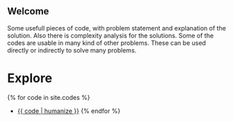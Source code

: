 ## Welcome

Some usefull pieces of code, with problem statement and explanation of the solution. Also there is complexity analysis for the solutions. Some of the codes are usable in many kind of other problems. These can be used directly or indirectly to solve many problems.

# Explore

{% for code in site.codes %}
 - [{{ code | humanize }}]({{code}}/README)
{% endfor %}
